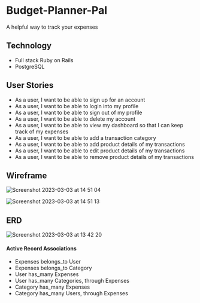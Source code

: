 # Budget-Planner-Pal
A helpful way to track your expenses

## Technology

 - Full stack Ruby on Rails
 - PostgreSQL

## User Stories

 - As a user, I want to be able to sign up for an account
 - As a user, I want to be able to login into my profile
 - As a user, I want to be able to sign out of my profile
 - As a user, I want to be able to delete my account
 - As a user, I want to be able to view my dashboard so that I can keep track of my expenses
 - As a user, I want to be able to add a transaction category
 - As a user, I want to be able to add product details of my transactions
 - As a user, I want to be able to edit product details of my transactions
 - As a user, I want to be able to remove product details of my transactions

## Wireframe

![Screenshot 2023-03-03 at 14 51 04](https://user-images.githubusercontent.com/114579141/222751688-eeb4be01-1658-4377-9b66-08471577abac.png)

![Screenshot 2023-03-03 at 14 51 13](https://user-images.githubusercontent.com/114579141/222751713-cc67deaa-53af-4972-a0b0-9022d0e7e93a.png)


## ERD

![Screenshot 2023-03-03 at 13 42 20](https://user-images.githubusercontent.com/114579141/222735096-9f7f6f85-b73c-48bc-9ae6-29475a6fc9ca.png)

#### Active Record Associations

 - Expenses belongs_to User
 - Expenses belongs_to Category
 - User has_many Expenses
 - User has_many Categories, through Expenses
 - Category has_many Expenses
 - Category has_many Users, through Expenses
